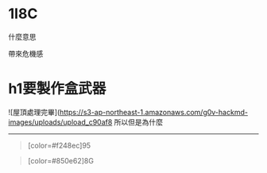 # 1I8C
什麼意思

帶來危機感

# h1要製作盒武器

![屋頂處理完畢](https://s3-ap-northeast-1.amazonaws.com/g0v-hackmd-images/uploads/upload_c90af8
所以但是為什麼


---
> [color=#f248ec]95


> [color=#850e62]8G
